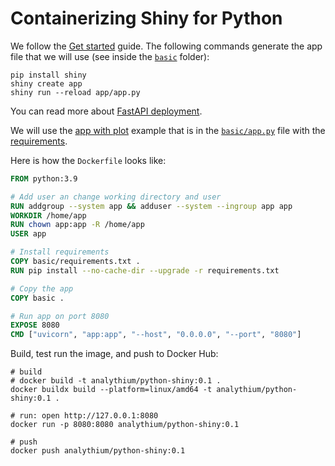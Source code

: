 # Containerizing Shiny for Python

We follow the [Get started](https://shiny.rstudio.com/py/docs/get-started.html) guide. The following commands generate the app file that we will use (see inside the [`basic`](basic) folder):

```shell
pip install shiny
shiny create app
shiny run --reload app/app.py
```

You can read more about [FastAPI deployment](https://fastapi.tiangolo.com/deployment/docker/).

We will use the [app with plot](https://shinylive.io/py/examples/#app-with-plot) example that is in the [`basic/app.py`](basic/app.py) file with the [requirements](basic/requirements.txt).

Here is how the `Dockerfile` looks like:

```Dockerfile
FROM python:3.9

# Add user an change working directory and user
RUN addgroup --system app && adduser --system --ingroup app app
WORKDIR /home/app
RUN chown app:app -R /home/app
USER app

# Install requirements
COPY basic/requirements.txt .
RUN pip install --no-cache-dir --upgrade -r requirements.txt

# Copy the app
COPY basic .

# Run app on port 8080
EXPOSE 8080
CMD ["uvicorn", "app:app", "--host", "0.0.0.0", "--port", "8080"]
```

Build, test run the image, and push to Docker Hub:

```shell
# build
# docker build -t analythium/python-shiny:0.1 .
docker buildx build --platform=linux/amd64 -t analythium/python-shiny:0.1 .

# run: open http://127.0.0.1:8080
docker run -p 8080:8080 analythium/python-shiny:0.1

# push
docker push analythium/python-shiny:0.1
```
